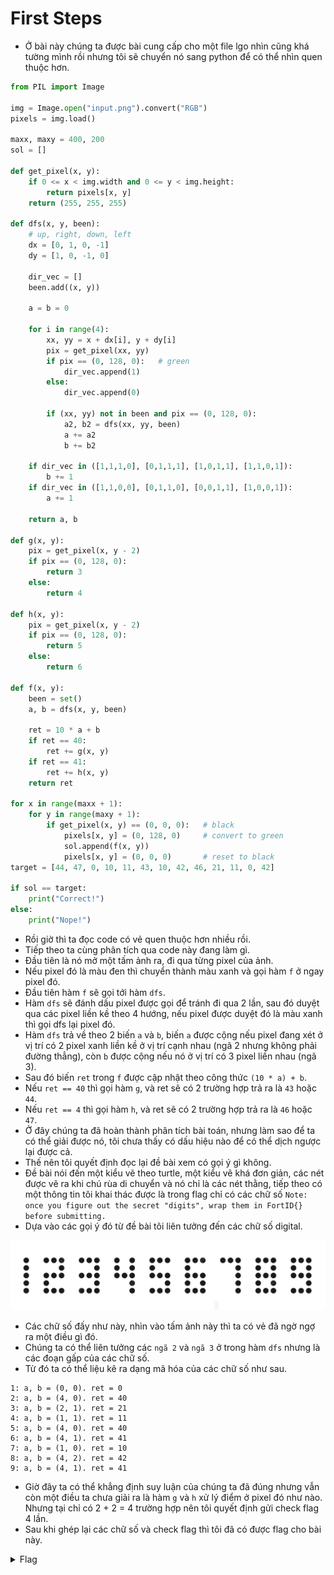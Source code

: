 # First Steps

- Ở bài này chúng ta được bài cung cấp cho một file lgo nhìn cũng khá tường mình rồi nhưng tôi sẽ chuyển nó sang python để có thể nhìn quen thuộc hơn.

``` python
from PIL import Image

img = Image.open("input.png").convert("RGB")
pixels = img.load()

maxx, maxy = 400, 200
sol = []

def get_pixel(x, y):
    if 0 <= x < img.width and 0 <= y < img.height:
        return pixels[x, y]
    return (255, 255, 255)

def dfs(x, y, been):
    # up, right, down, left
    dx = [0, 1, 0, -1]
    dy = [1, 0, -1, 0]

    dir_vec = []
    been.add((x, y))

    a = b = 0

    for i in range(4):
        xx, yy = x + dx[i], y + dy[i]
        pix = get_pixel(xx, yy)
        if pix == (0, 128, 0):   # green
            dir_vec.append(1)
        else:
            dir_vec.append(0)

        if (xx, yy) not in been and pix == (0, 128, 0):
            a2, b2 = dfs(xx, yy, been)
            a += a2
            b += b2

    if dir_vec in ([1,1,1,0], [0,1,1,1], [1,0,1,1], [1,1,0,1]):
        b += 1
    if dir_vec in ([1,1,0,0], [0,1,1,0], [0,0,1,1], [1,0,0,1]):
        a += 1

    return a, b

def g(x, y):
    pix = get_pixel(x, y - 2)
    if pix == (0, 128, 0):
        return 3
    else:
        return 4

def h(x, y):
    pix = get_pixel(x, y - 2)
    if pix == (0, 128, 0):
        return 5
    else:
        return 6

def f(x, y):
    been = set()
    a, b = dfs(x, y, been)

    ret = 10 * a + b
    if ret == 40:
        ret += g(x, y)
    if ret == 41:
        ret += h(x, y)
    return ret

for x in range(maxx + 1):
    for y in range(maxy + 1):
        if get_pixel(x, y) == (0, 0, 0):   # black
            pixels[x, y] = (0, 128, 0)     # convert to green
            sol.append(f(x, y))
            pixels[x, y] = (0, 0, 0)       # reset to black
target = [44, 47, 0, 10, 11, 43, 10, 42, 46, 21, 11, 0, 42]

if sol == target:
    print("Correct!")
else:
    print("Nope!")
```

- Rồi giờ thì ta đọc code có vẻ quen thuộc hơn nhiều rồi.
- Tiếp theo ta cùng phân tích qua code này đang làm gì.
- Đầu tiên là nó mở một tấm ảnh ra, đi qua từng pixel của ảnh.
- Nếu pixel đó là màu đen thì chuyển thành màu xanh và gọi hàm `f` ở ngay pixel đó.
- Đầu tiên hàm `f` sẽ gọi tới hàm `dfs`.
- Hàm `dfs` sẽ đánh dấu pixel được gọi để tránh đi qua 2 lần, sau đó duyệt qua các pixel liền kề theo 4 hướng, nếu pixel được duyệt đó là màu xanh thì gọi dfs lại pixel đó.
- Hàm `dfs` trả về theo 2 biến `a` và `b`, biến `a` được cộng nếu pixel đang xét ở vị trí có 2 pixel xanh liền kề ở vị trí cạnh nhau (ngã 2 nhưng không phải đường thẳng), còn `b` được cộng nếu nó ở vị trí có 3 pixel liền nhau (ngã 3).
- Sau đó biến `ret` trong `f` được cập nhật theo công thức `(10 * a) + b`.
- Nếu `ret == 40` thì gọi hàm `g`, và ret sẽ có 2 trường hợp trả ra là `43` hoặc `44`.
- Nếu `ret == 4` thì gọi hàm `h`, và ret sẽ có 2 trường hợp trả ra là `46` hoặc `47`.
- Ở đây chúng ta đã hoàn thành phân tích bài toán, nhưng làm sao để ta có thể giải được nó, tôi chưa thấy có dấu hiệu nào để có thể dịch ngược lại được cả.
- Thế nên tôi quyết định đọc lại đề bài xem có gọi ý gì không.
- Đề bài nói đến một kiểu vẽ theo turtle, một kiểu vẽ khá đơn giản, các nét được vẽ ra khi chú rùa di chuyển và nó chỉ là các nét thằng, tiếp theo có một thông tin tôi khai thác được là trong flag chỉ có các chữ số `Note: once you figure out the secret "digits", wrap them in FortID{} before submitting.`
- Dựa vào các gọi ý đó từ đề bài tôi liên tưởng đến các chữ số digital.

![digit](./images/digit.jpg)
- Các chữ số đấy như này, nhìn vào tấm ảnh này thì ta có vẻ đã ngờ ngợ ra một điều gì đó.
- Chúng ta có thể liên tưởng các `ngã 2` và `ngã 3` ở trong hàm `dfs` nhưng là các đoạn gấp của các chữ số.
- Từ đó ta có thể liệu kê ra dạng mã hóa của các chữ số như sau.

```
1: a, b = (0, 0). ret = 0
2: a, b = (4, 0). ret = 40
3: a, b = (2, 1). ret = 21
4: a, b = (1, 1). ret = 11
5: a, b = (4, 0). ret = 40
6: a, b = (4, 1). ret = 41
7: a, b = (1, 0). ret = 10
8: a, b = (4, 2). ret = 42
9: a, b = (4, 1). ret = 41
```
- Giờ đây ta có thể khẳng định suy luận của chúng ta đã đúng nhưng vẫn còn một điều ta chưa giải ra là hàm `g` và `h` xử lý điểm ở pixel đó như nào. Nhưng tại chỉ có 2 + 2 = 4 trường hợp nên tôi quyết định gửi check flag 4 lần.
- Sau khi ghép lại các chữ số và check flag thì tôi đã có được flag cho bài này.

<details>
<summary style="cursor: pointer">Flag</summary>

```
FortID{5917427863418}
```
</details>